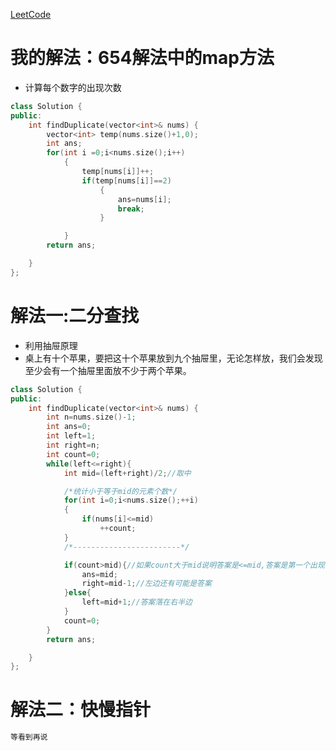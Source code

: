 [LeetCode](https://leetcode-cn.com/problems/find-the-duplicate-number/description/)

# 我的解法：654解法中的map方法
-  计算每个数字的出现次数
```C++
class Solution {
public:
    int findDuplicate(vector<int>& nums) {
        vector<int> temp(nums.size()+1,0);
        int ans;
        for(int i =0;i<nums.size();i++)
            {
                temp[nums[i]]++;
                if(temp[nums[i]]==2)
                    {
                        ans=nums[i];
                        break;
                    }

            }
        return ans;

    }
};
```

# 解法一:二分查找
- 利用抽屉原理
- 桌上有十个苹果，要把这十个苹果放到九个抽屉里，无论怎样放，我们会发现至少会有一个抽屉里面放不少于两个苹果。

```c++
class Solution {
public:
    int findDuplicate(vector<int>& nums) {
        int n=nums.size()-1;
        int ans=0;
        int left=1;
        int right=n;
        int count=0;
        while(left<=right){
            int mid=(left+right)/2;//取中

            /*统计小于等于mid的元素个数*/
            for(int i=0;i<nums.size();++i)
            {
                if(nums[i]<=mid)
                    ++count;
            }
            /*------------------------*/

            if(count>mid){//如果count大于mid说明答案是<=mid,答案是第一个出现的数字a，此数的count大于a
                ans=mid;
                right=mid-1;//左边还有可能是答案
            }else{
                left=mid+1;//答案落在右半边
            }
            count=0;
        }
        return ans;

    }
};


```
# 解法二：快慢指针

```C++
等看到再说
```
